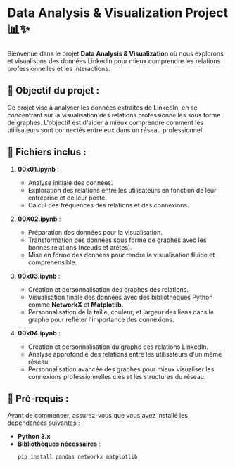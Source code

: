 # Data Analysis & Visualization Project 📊✨

Bienvenue dans le projet **Data Analysis & Visualization** où nous explorons et visualisons des données LinkedIn pour mieux comprendre les relations professionnelles et les interactions.

## 🚀 Objectif du projet :
Ce projet vise à analyser les données extraites de LinkedIn, en se concentrant sur la visualisation des relations professionnelles sous forme de graphes. L'objectif est d'aider à mieux comprendre comment les utilisateurs sont connectés entre eux dans un réseau professionnel.

## 📁 Fichiers inclus :
1. **00x01.ipynb** : 
   - Analyse initiale des données.  
   - Exploration des relations entre les utilisateurs en fonction de leur entreprise et de leur poste.  
   - Calcul des fréquences des relations et des connexions.

2. **00X02.ipynb** : 
   - Préparation des données pour la visualisation.  
   - Transformation des données sous forme de graphes avec les bonnes relations (nœuds et arêtes).  
   - Mise en forme des données pour rendre la visualisation fluide et compréhensible.

3. **00x03.ipynb** : 
   - Création et personnalisation des graphes des relations.  
   - Visualisation finale des données avec des bibliothèques Python comme **NetworkX** et **Matplotlib**.  
   - Personnalisation de la taille, couleur, et largeur des liens dans le graphe pour refléter l'importance des connexions.

4. **00x04.ipynb** : 
   - Création et personnalisation du graphe des relations LinkedIn.  
   - Analyse approfondie des relations entre les utilisateurs d'un même réseau.  
   - Personnalisation avancée des graphes pour mieux visualiser les connexions professionnelles clés et les structures du réseau. 

## 🔧 Pré-requis :
Avant de commencer, assurez-vous que vous avez installé les dépendances suivantes :
- **Python 3.x**
- **Bibliothèques nécessaires** :
   ```bash
   pip install pandas networkx matplotlib
